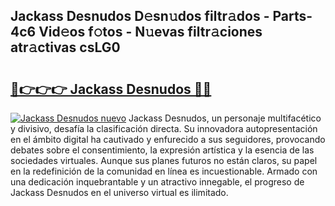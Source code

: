 ## Jackass Desnudos D𝚎sn𝚞dos filtr𝚊dos - Parts-4c6 Vid𝚎os f𝚘tos - N𝚞evas filtr𝚊ciones atr𝚊ctivas csLG0

# <h2><a href="http://mb4xfh.tromn.icu/?c=Jackass+Desnudos">🔗👉👉👉 Jackass Desnudos 🔗🔗</a></h2>

[![Jackass Desnudos nuevo](https://i.imgur.com/pEAQMta.gif)](http://mb4xfh.tromn.icu/?c=Jackass+Desnudos)
Jackass Desnudos, un personaje multifacético y divisivo, desafía la clasificación directa. Su innovadora autopresentación en el ámbito digital ha cautivado y enfurecido a sus seguidores, provocando debates sobre el consentimiento, la expresión artística y la esencia de las sociedades virtuales. Aunque sus planes futuros no están claros, su papel en la redefinición de la comunidad en línea es incuestionable. Armado con una dedicación inquebrantable y un atractivo innegable, el progreso de Jackass Desnudos en el universo virtual es ilimitado.
